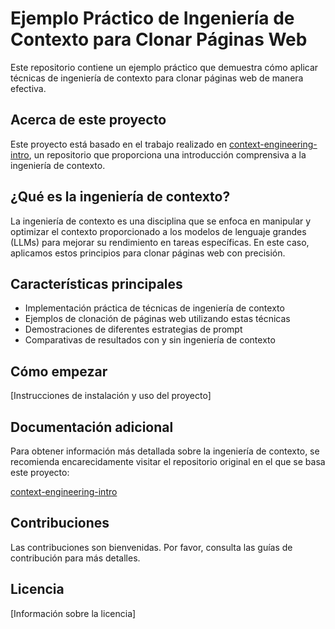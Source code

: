 # Ejemplo Práctico de Ingeniería de Contexto para Clonar Páginas Web

Este repositorio contiene un ejemplo práctico que demuestra cómo aplicar técnicas de ingeniería de contexto para clonar páginas web de manera efectiva.

## Acerca de este proyecto

Este proyecto está basado en el trabajo realizado en [context-engineering-intro](https://github.com/coleam00/context-engineering-intro), un repositorio que proporciona una introducción comprensiva a la ingeniería de contexto.

## ¿Qué es la ingeniería de contexto?

La ingeniería de contexto es una disciplina que se enfoca en manipular y optimizar el contexto proporcionado a los modelos de lenguaje grandes (LLMs) para mejorar su rendimiento en tareas específicas. En este caso, aplicamos estos principios para clonar páginas web con precisión.

## Características principales

- Implementación práctica de técnicas de ingeniería de contexto
- Ejemplos de clonación de páginas web utilizando estas técnicas
- Demostraciones de diferentes estrategias de prompt
- Comparativas de resultados con y sin ingeniería de contexto

## Cómo empezar

[Instrucciones de instalación y uso del proyecto]

## Documentación adicional

Para obtener información más detallada sobre la ingeniería de contexto, se recomienda encarecidamente visitar el repositorio original en el que se basa este proyecto:

[context-engineering-intro](https://github.com/coleam00/context-engineering-intro)

## Contribuciones

Las contribuciones son bienvenidas. Por favor, consulta las guías de contribución para más detalles.

## Licencia

[Información sobre la licencia]

